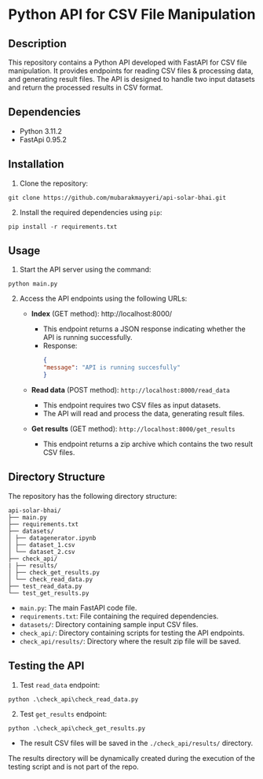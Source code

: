 # Python API for CSV File Manipulation

## Description
This repository contains a Python API developed with FastAPI for CSV file manipulation. It provides endpoints for reading CSV files & processing data, and generating result files. The API is designed to handle two input datasets and return the processed results in CSV format.

## Dependencies
- Python 3.11.2
- FastApi 0.95.2

## Installation
1. Clone the repository:
```shell
git clone https://github.com/mubarakmayyeri/api-solar-bhai.git
```

2. Install the required dependencies using `pip`:
```shell
pip install -r requirements.txt
```

## Usage
1. Start the API server using the command:
```shell
python main.py
```

2. Access the API endpoints using the following URLs:

    - **Index** (GET method): http://localhost:8000/
      - This endpoint returns a JSON response indicating whether the API is running successfully.
      - Response:
        ```json
        {
        "message": "API is running succesfully"
        }
        ```
    - **Read data** (POST method): `http://localhost:8000/read_data`
      - This endpoint requires two CSV files as input datasets.
      - The API will read and process the data, generating result files.

    - **Get results** (GET method): `http://localhost:8000/get_results`
      - This endpoint returns a zip archive which contains the two result CSV files.

## Directory Structure
The repository has the following directory structure:

```
api-solar-bhai/
├── main.py
├── requirements.txt
├── datasets/
│ ├── datagenerator.ipynb
│ ├── dataset_1.csv
│ └── dataset_2.csv
├── check_api/
| ├── results/
│ ├── check_get_results.py
│ └── check_read_data.py
├── test_read_data.py
└── test_get_results.py
```


- `main.py`: The main FastAPI code file.
- `requirements.txt`: File containing the required dependencies.
- `datasets/`: Directory containing sample input CSV files.
- `check_api/`: Directory containing scripts for testing the API endpoints.
- `check_api/results/`: Directory where the result zip file will be saved.


## Testing the API

1. Test `read_data` endpoint:
```shell
python .\check_api\check_read_data.py
```

2. Test `get_results` endpoint:
```shell
python .\check_api\check_get_results.py
```
- The result CSV files will be saved in the `./check_api/results/` directory.

The results directory will be dynamically created during the execution of the testing script and is not part of the repo.